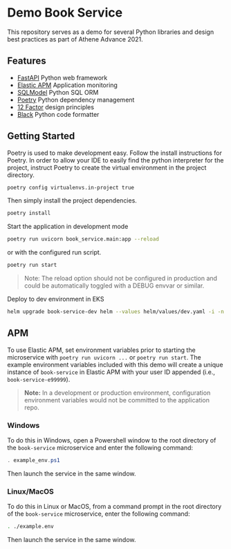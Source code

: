 # Demo Book Service

This repository serves as a demo for several Python libraries and design best practices as part of Athene Advance 2021.

## Features

- [FastAPI](https://fastapi.tiangolo.com/) Python web framework
- [Elastic APM](https://www.elastic.co/guide/en/apm/agent/python/current/index.html) Application monitoring
- [SQLModel](https://sqlmodel.tiangolo.com/) Python SQL ORM
- [Poetry](https://python-poetry.org/) Python dependency management
- [12 Factor](https://12factor.net/) design principles
- [Black](https://github.com/psf/black) Python code formatter

## Getting Started

Poetry is used to make development easy.
Follow the install instructions for Poetry.
In order to allow your IDE to easily find the python interpreter for the project, instruct Poetry to create the virtual environment in the project directory.

```bash
poetry config virtualenvs.in-project true
```

Then simply install the project dependencies.

```bash
poetry install
```

Start the application in development mode

```bash
poetry run uvicorn book_service.main:app --reload
```

or with the configured run script.

```bash
poetry run start
```

> Note: The reload option should not be configured in production and could be automatically toggled with a DEBUG envvar or similar.

Deploy to dev environment in EKS

```bash
helm upgrade book-service-dev helm --values helm/values/dev.yaml -i -n microservice-demo
```
## APM

To use Elastic APM, set environment variables prior to starting the microservice with `poetry run uvicorn ...` or `poetry run start`. The example environment variables included with this demo will create a unique instance of `book-service` in Elastic APM with your user ID appended (i.e., `book-service-e99999`).

> **Note:** In a development or production environment, configuration environment variables would not be committed to the application repo.

### Windows

To do this in Windows, open a Powershell window to the root directory of the `book-service` microservice and enter the following command:

```ps1
. example_env.ps1
```

Then launch the service in the same window.

### Linux/MacOS

To do this in Linux or MacOS, from a command prompt in the root directory of the `book-service` microservice, enter the following command:

```bash
. ./example.env
```

Then launch the service in the same window.
